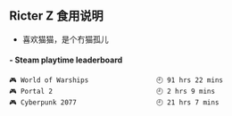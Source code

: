 ## Ricter Z 食用说明
- 喜欢猫猫，是个冇猫孤儿

<!-- steam-box start -->
#### - Steam playtime leaderboard
```text
🎮 World of Warships                 🕘 91 hrs 22 mins
🎮 Portal 2                          🕘 2 hrs 9 mins
🎮 Cyberpunk 2077                    🕘 21 hrs 7 mins
```
<!-- Powered by https://github.com/YouEclipse/steam-box . -->
<!-- steam-box end -->

